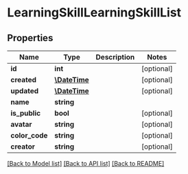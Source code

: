 # LearningSkillLearningSkillList

## Properties
Name | Type | Description | Notes
------------ | ------------- | ------------- | -------------
**id** | **int** |  | [optional] 
**created** | [**\DateTime**](\DateTime.md) |  | [optional] 
**updated** | [**\DateTime**](\DateTime.md) |  | [optional] 
**name** | **string** |  | 
**is_public** | **bool** |  | [optional] 
**avatar** | **string** |  | [optional] 
**color_code** | **string** |  | [optional] 
**creator** | **string** |  | [optional] 

[[Back to Model list]](../../README.md#documentation-for-models) [[Back to API list]](../../README.md#documentation-for-api-endpoints) [[Back to README]](../../README.md)

